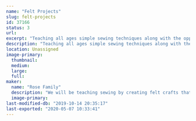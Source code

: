 ```yaml
---
name: "Felt Projects"
slug: felt-projects
id: 37166
status: 3
url: 
excerpt: "Teaching all ages simple sewing techniques along with the opportunity to try more advanced needle felting. The experience is comprised of having the participant sew a felt craft project under the guidance of the Rose family."
description: "Teaching all ages simple sewing techniques along with the opportunity to try more advanced needle felting. The experience is comprised of having the participant sew a felt craft project under the guidance of the Rose family. If the participants prefer, they can purchase and take the felt kits home to complete."
location: Unassigned
image-primary:
  thumbnail: 
  medium: 
  large: 
  full: 
maker:
  name: "Rose Family"
  description: "We will be teaching sewing by creating felt crafts that we will sell at the event. We will also be teach needle felting."
  image-primary: 
last-modified-db: "2019-10-14 20:35:17"
last-exported: "2020-05-07 10:33:41"
---
```

